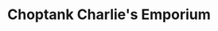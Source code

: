 ---
title: "Choptank Charlie's Emporium"
url: /cambridge/choptank-charlies-emporium/
shop: clothes
---